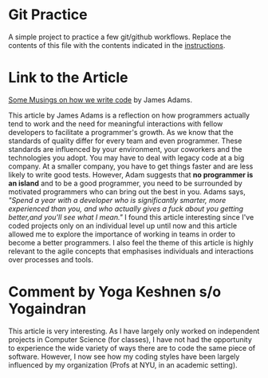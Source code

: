 # Git Practice
A simple project to practice a few git/github workflows.  Replace the contents of this file with the contents indicated in the [instructions](./instructions.md).

# Link to the Article

[Some Musings on how we write code](https://levelup.gitconnected.com/some-musings-on-how-we-write-code-bc0e4fb5cab2) by James Adams.

This article by James Adams is a reflection on how programmers actually tend to work and the need for meaningful interactions with fellow developers to facilitate a programmer's growth. As we know that the standards of quality differ for every team and even programmer. These standards are influenced by your environment, your coworkers and the technologies you adopt. You may have to deal with legacy code at a big company. At a smaller company, you have to get things faster and are less likely to write good tests. However, Adam suggests that **no programmer is an island** and to be a good programmer, you need to be surrounded by motivated programmers who can bring out the best in you. Adams says, *"Spend a year with a developer who is significantly smarter, more experienced than you, and who actually gives a fuck about you getting better,and you'll see what I mean."* I found this article interesting since I've coded projects only on an individual level up until now and this article allowed me to explore the importance of working in teams in order to become a better programmers. I also feel the theme of this article is highly relevant to the agile concepts that emphasises individuals and interactions over processes and tools.


# Comment by Yoga Keshnen s/o Yogaindran

This article is very interesting. As I have largely only worked on independent projects in Computer Science (for classes), I have not had the opportunity to experience the wide variety of ways there are to code the same piece of software. However, I now see how my coding styles have been largely influenced by my organization (Profs at NYU, in an academic setting). 


